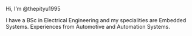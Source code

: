 Hi, I’m @thepityu1995

I have a BSc in Electrical Engineering and my specialities are Embedded Systems.
Experiences from Automotive and Automation Systems.

